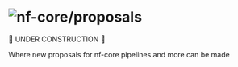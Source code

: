 <h1>
  <picture>
    <source media="(prefers-color-scheme: dark)" srcset="docs/images/nf-core-proposals_logo_dark.png">
    <img alt="nf-core/proposals" src="docs/images/nf-core-proposals_logo_light.png">
  </picture>
</h1>

🚧 UNDER CONSTRUCTION 🚧

Where new proposals for nf-core pipelines and more can be made
